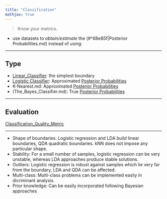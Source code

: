 ```yaml
---
title: "Classification"
mathjax: true
---
```


> Know your metrics.

- use datasets to *obtain/estimate* the (#^68e85f|Posterior Probabilities.md) instead of *using*.
***
## Type
- [Linear_Classifier](Linear_Classifier.md): the simplest boundary
- [Logistic Classifier](Logistic_Model.md): Approximated [Posterior Probabilities](The_Bayes_Classifier.md)
- K-Nearest.md: Approximated [Posterior Probabilities](The_Bayes_Classifier.md)
- (The_Bayes_Classifier.md): True [Posterior Probabilities](The_Bayes_Classifier.md)
***
## Evaluation
[Classification_Quality_Metric](Classification_Quality_Metric.md)

***
- Shape of boundaries: Logistic regression and LDA build linear boundaries, QDA quadratic boundaries. kNN does not impose any particular shape.
- Stability: For a small number of samples, logistic regression can be very unstable, whereas LDA approaches produce stable solutions. 
- Outliers: Logistic regression is robust against samples which lie very far from the boundary, LDA and QDA can be affected. 
- Multi-class: Multi-class problems can be implemented easily in dicriminant analysis. 
- Prior knowledge: Can be easily incorporated following Bayesian approaches
